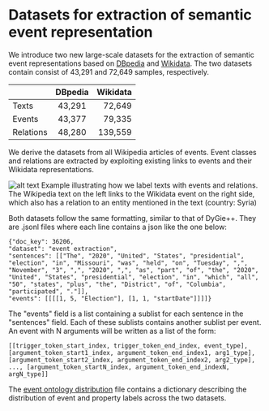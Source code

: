 # Datasets for extraction of semantic event representation

We introduce two new large-scale datasets for the extraction of semantic event representations based on [DBpedia](https://github.com/foranonymoussubmissions2022/T-SEE/blob/main/test/datasets/full_dbpedia.jsonl) and [Wikidata](https://github.com/foranonymoussubmissions2022/T-SEE/blob/main/test/datasets/full_wikidata.jsonl). The two datasets contain consist of 43,291 and 72,649 samples, respectively.

|         |  DBpedia | Wikidata |
|---------|:--------:| --------:|
|Texts    | 43,291 | 72,649 |
|Events   | 43,377 | 79,335 |
|Relations| 48,280 | 139,559|


We derive the datasets from all Wikipedia articles of events. Event classes and relations are extracted by exploiting existing links to events and their Wikidata representations. 

![alt text](https://github.com/foranonymoussubmissions2022/T-SEE/blob/main/data/datasets/ground_truth.png)
Example illustrating how we label texts with events and relations. The Wikipedia text on the left links to the Wikidata event on the right side, which also has a
relation to an entity mentioned in the text (country: Syria)

Both datasets follow the same formatting, similar to that of DyGie++. They are .jsonl files where each line contains a json like the one below:
```
{"doc_key": 36206, 
"dataset": "event extraction", 
"sentences": [["The", "2020", "United", "States", "presidential", "election", "in", "Missouri", "was", "held", "on", "Tuesday", ",", "November", "3", ",", "2020", ",", "as", "part", "of", "the", "2020", "United", "States", "presidential", "election", "in", "which", "all", "50", "states", "plus", "the", "District", "of", "Columbia", "participated", "."]],
"events": [[[[1, 5, "Election"], [1, 1, "startDate"]]]]}
```
The "events" field is a list containing a sublist for each sentence in the "sentences" field. Each of these sublists contains another sublist per event.
An event with N arguments will be written as a list of the form:
  ```
[[trigger_token_start_index, trigger_token_end_index, event_type], 
[argument_token_start1_index, argument_token_end_index1, arg1_type], 
[argument_token_start2_index, argument_token_end_index2, arg2_type], 
..., [argument_token_startN_index, argument_token_end_indexN, argN_type]]
```


The   [event ontology distribution](https://github.com/foranonymoussubmissions2022/T-SEE/blob/main/test/datasets/event_ontology_distributions.json) file contains a dictionary describing the distribution of  event and property labels across the two datasets.



